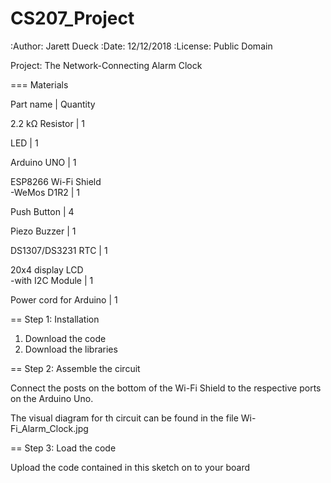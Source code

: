 # CS207_Project
:Author: Jarett Dueck
:Date: 12/12/2018
:License: Public Domain

Project: The Network-Connecting Alarm Clock


=== Materials

Part name                | Quantity

2.2 kΩ Resistor          |  1   

LED                      |  1        

Arduino UNO              |  1       

ESP8266 Wi-Fi Shield     
  -WeMos D1R2            |  1

Push Button              |  4

Piezo Buzzer             |  1

DS1307/DS3231 RTC        |  1

20x4 display LCD          
  -with I2C Module       |  1

Power cord for Arduino   |  1  


== Step 1: Installation

1. Download the code
2. Download the libraries

== Step 2: Assemble the circuit

Connect the posts on the bottom of the Wi-Fi Shield to
the respective ports on the Arduino Uno. 

The visual diagram for th circuit can be found in the file Wi-Fi_Alarm_Clock.jpg

== Step 3: Load the code

Upload the code contained in this sketch on to your board

